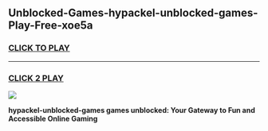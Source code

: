 
## Unblocked-Games-hypackel-unblocked-games-Play-Free-xoe5a
<h3>
<a href="https://premium76.site?title=hypackel-unblocked-games&ref=18A">CLICK TO PLAY</a></h3>
<hr>

<h3>
<a href="https://premium76.site?title=hypackel-unblocked-games&ref=18A">CLICK 2 PLAY</a>
  
</h3>

<a href="https://premium76.site?title=hypackel-unblocked-games&ref=18A"><img src="https://clearcache.store/games.png"></a>


**hypackel-unblocked-games games unblocked: Your Gateway to Fun and Accessible Online Gaming**
